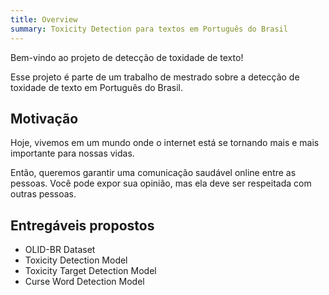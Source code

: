 ```yaml
---
title: Overview
summary: Toxicity Detection para textos em Português do Brasil
---
```


Bem-vindo ao projeto de detecção de toxidade de texto!

Esse projeto é parte de um trabalho de mestrado sobre a detecção de toxidade de texto em Português do Brasil.

## Motivação

Hoje, vivemos em um mundo onde o internet está se tornando mais e mais importante para nossas vidas.

Então, queremos garantir uma comunicação saudável online entre as pessoas. Você pode expor sua opinião, mas ela deve ser respeitada com outras pessoas.

## Entregáveis propostos

- OLID-BR Dataset
- Toxicity Detection Model
- Toxicity Target Detection Model
- Curse Word Detection Model